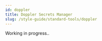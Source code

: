 ```yaml
---
id: doppler
title: Doppler Secrets Manager
slug: /style-guide/standard-tools/doppler
---
```


Working in progress..